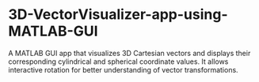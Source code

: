 # 3D-VectorVisualizer-app-using-MATLAB-GUI
A MATLAB GUI app that visualizes 3D Cartesian vectors and displays their corresponding cylindrical and spherical coordinate values. It allows interactive rotation for better understanding of vector transformations.
